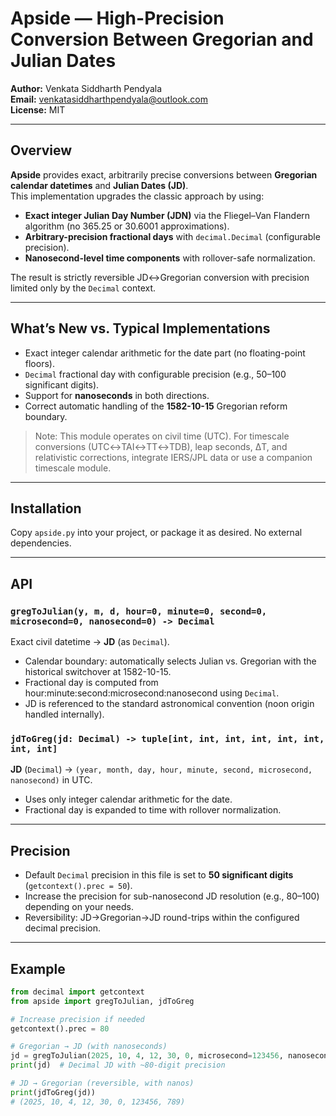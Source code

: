 <link rel="stylesheet" href="https://cdn.jsdelivr.net/npm/cmun@0.2.2/cmun.css">

# Apside — High-Precision Conversion Between Gregorian and Julian Dates

**Author:** Venkata Siddharth Pendyala  
**Email:** [venkatasiddharthpendyala@outlook.com](mailto:venkatasiddharthpendyala@outlook.com)  
**License:** MIT

---

## Overview

**Apside** provides exact, arbitrarily precise conversions between **Gregorian calendar datetimes** and **Julian Dates (JD)**.  
This implementation upgrades the classic approach by using:

- **Exact integer Julian Day Number (JDN)** via the Fliegel–Van Flandern algorithm (no 365.25 or 30.6001 approximations).  
- **Arbitrary-precision fractional days** with `decimal.Decimal` (configurable precision).  
- **Nanosecond-level time components** with rollover-safe normalization.

The result is strictly reversible JD↔Gregorian conversion with precision limited only by the `Decimal` context.

---

## What’s New vs. Typical Implementations

- Exact integer calendar arithmetic for the date part (no floating-point floors).  
- `Decimal` fractional day with configurable precision (e.g., 50–100 significant digits).  
- Support for **nanoseconds** in both directions.  
- Correct automatic handling of the **1582-10-15** Gregorian reform boundary.

> Note: This module operates on civil time (UTC). For timescale conversions (UTC↔TAI↔TT↔TDB), leap seconds, ΔT, and relativistic corrections, integrate IERS/JPL data or use a companion timescale module.

---

## Installation

Copy `apside.py` into your project, or package it as desired. No external dependencies.

---

## API

### `gregToJulian(y, m, d, hour=0, minute=0, second=0, microsecond=0, nanosecond=0) -> Decimal`
Exact civil datetime → **JD** (as `Decimal`).  
- Calendar boundary: automatically selects Julian vs. Gregorian with the historical switchover at 1582-10-15.  
- Fractional day is computed from hour:minute:second:microsecond:nanosecond using `Decimal`.  
- JD is referenced to the standard astronomical convention (noon origin handled internally).

### `jdToGreg(jd: Decimal) -> tuple[int, int, int, int, int, int, int, int]`
**JD** (`Decimal`) → `(year, month, day, hour, minute, second, microsecond, nanosecond)` in UTC.  
- Uses only integer calendar arithmetic for the date.  
- Fractional day is expanded to time with rollover normalization.

---

## Precision

- Default `Decimal` precision in this file is set to **50 significant digits** (`getcontext().prec = 50`).  
- Increase the precision for sub-nanosecond JD resolution (e.g., 80–100) depending on your needs.  
- Reversibility: JD→Gregorian→JD round-trips within the configured decimal precision.

---

## Example

```python
from decimal import getcontext
from apside import gregToJulian, jdToGreg

# Increase precision if needed
getcontext().prec = 80

# Gregorian → JD (with nanoseconds)
jd = gregToJulian(2025, 10, 4, 12, 30, 0, microsecond=123456, nanosecond=789)
print(jd)  # Decimal JD with ~80-digit precision

# JD → Gregorian (reversible, with nanos)
print(jdToGreg(jd))
# (2025, 10, 4, 12, 30, 0, 123456, 789)
